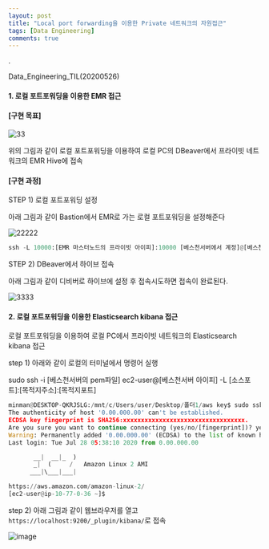```yaml
---
layout: post
title: "Local port forwarding을 이용한 Private 네트워크의 자원접근"
tags: [Data Engineering]
comments: true
---
```


.

Data_Engineering_TIL(20200526)

#### 1. 로컬 포트포워딩을 이용한 EMR 접근

#### [구현 목표]

![33](https://user-images.githubusercontent.com/41605276/82958547-904aa580-9ff0-11ea-9290-113a46737739.png)

위의 그림과 같이 로컬 포트포워딩을 이용하여 로컬 PC의 DBeaver에서 프라이빗 네트워크의 EMR Hive에 접속

#### [구현 과정]

STEP 1) 로컬 포트포워딩 설정

아래 그림과 같이 Bastion에서 EMR로 가는 로컬 포트포워딩을 설정해준다

![22222](https://user-images.githubusercontent.com/41605276/82958748-16ff8280-9ff1-11ea-85f6-fe6b4b34f521.PNG)


```python
ssh -L 10000:[EMR 마스터노드의 프라이빗 아이피]:10000 [베스천서버에서 계정]@[베스천서버 퍼블릭 아이피]
```

STEP 2) DBeaver에서 하이브 접속

아래 그림과 같이 디비버로 하이브에 설정 후 접속시도하면 접속이 완료된다.

![3333](https://user-images.githubusercontent.com/41605276/82958877-752c6580-9ff1-11ea-938c-ceda2f4db88c.png)

#### 2. 로컬 포트포워딩을 이용한 Elasticsearch kibana 접근

로컬 포트포워딩을 이용하여 로컬 PC에서 프라이빗 네트워크의 Elasticsearch kibana 접근

step 1) 아래와 같이 로컬의 터미널에서 명령어 실행

sudo ssh -i [베스천서버의 pem파일] ec2-user@[베스천서버 아이피] -L [소스포트]:[목적지주소]:[목적지포트]


```python
minman@DESKTOP-QKRJSLG:/mnt/c/Users/user/Desktop/폴더1/aws key$ sudo ssh -i bastion.pem ec2-user@0.00.000.00 -L 9200:xxxxxxx.ap-northeast-2.es.amazonaws.com:443
The authenticity of host '0.00.000.00' can't be established.
ECDSA key fingerprint is SHA256:xxxxxxxxxxxxxxxxxxxxxxxxxxxxxxxxxx.
Are you sure you want to continue connecting (yes/no/[fingerprint])? yes
Warning: Permanently added '0.00.000.00' (ECDSA) to the list of known hosts.
Last login: Tue Jul 28 05:38:10 2020 from 0.00.000.00

       __|  __|_  )
       _|  (     /   Amazon Linux 2 AMI
      ___|\___|___|

https://aws.amazon.com/amazon-linux-2/
[ec2-user@ip-10-77-0-36 ~]$
```

step 2) 아래 그림과 같이 웹브라우저를 열고 `https://localhost:9200/_plugin/kibana/`로 접속 

![image](https://user-images.githubusercontent.com/41605276/88625554-f2ed1a00-d0e3-11ea-8138-32d7e26b51c2.png)
